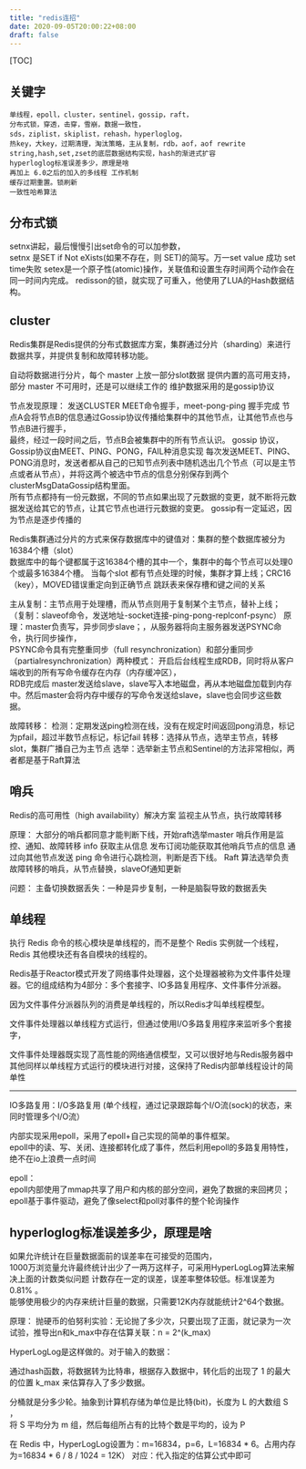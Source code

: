 ```yaml
---
title: "redis连招"
date: 2020-09-05T20:00:22+08:00
draft: false
---
```

[TOC]

## 关键字

    单线程，epoll，cluster，sentinel，gossip，raft，  
    分布式锁，穿透，击穿，雪崩，数据一致性，  
    sds，ziplist，skiplist，rehash，hyperloglog，  
    热key，大key，过期清理，淘汰策略，主从复制，rdb，aof，aof rewrite
    string,hash,set,zset的底层数据结构实现，hash的渐进式扩容  
    hyperloglog标准误差多少，原理是啥
    再加上 6.0之后的加入的多线程 工作机制
    缓存过期重置。锁刷新
    一致性哈希算法
    
## 分布式锁

setnx讲起，最后慢慢引出set命令的可以加参数，    
setnx 是SET if Not eXists(如果不存在，则 SET)的简写。万一set value 成功 set time失败
setex是一个原子性(atomic)操作，关联值和设置生存时间两个动作会在同一时间内完成。
redisson的锁，就实现了可重入，他使用了LUA的Hash数据结构。


## cluster

Redis集群是Redis提供的分布式数据库方案，集群通过分片（sharding）来进行数据共享，并提供复制和故障转移功能。

自动将数据进行分片，每个 master 上放一部分slot数据
提供内置的高可用支持，部分 master 不可用时，还是可以继续工作的
维护数据采用的是gossip协议

节点发现原理：
发送CLUSTER MEET命令握手，meet-pong-ping 握手完成
节点A会将节点B的信息通过Gossip协议传播给集群中的其他节点，让其他节点也与节点B进行握手，  
最终，经过一段时间之后，节点B会被集群中的所有节点认识。
gossip 协议，Gossip协议由MEET、PING、PONG，FAIL种消息实现
每次发送MEET、PING、PONG消息时，发送者都从自己的已知节点列表中随机选出几个节点（可以是主节点或者从节点），并将这两个被选中节点的信息分别保存到两个clusterMsgDataGossip结构里面。  
所有节点都持有一份元数据，不同的节点如果出现了元数据的变更，就不断将元数据发送给其它的节点，让其它节点也进行元数据的变更。
gossip有一定延迟，因为节点是逐步传播的  

Redis集群通过分片的方式来保存数据库中的键值对：集群的整个数据库被分为16384个槽（slot）  
数据库中的每个键都属于这16384个槽的其中一个，集群中的每个节点可以处理0个或最多16384个槽。
当每个slot 都有节点处理的时候，集群才算上线；CRC16（key），MOVED错误重定向到正确节点
跳跃表来保存槽和键之间的关系


主从复制：主节点用于处理槽，而从节点则用于复制某个主节点，替补上线；  
（复制：slaveof命令，发送地址-socket连接-ping-pong-replconf-psync）
原理：master负责写，异步同步slave；，从服务器将向主服务器发送PSYNC命令，执行同步操作，  
PSYNC命令具有完整重同步（full resynchronization）和部分重同步（partialresynchronization）两种模式：
开启后台线程生成RDB，同时将从客户端收到的所有写命令缓存在内存（内存缓冲区），  
RDB完成后 master发送给slave，slave写入本地磁盘，再从本地磁盘加载到内存中。然后master会将内存中缓存的写命令发送给slave，slave也会同步这些数据。

故障转移：
检测：定期发送ping检测在线，没有在规定时间返回pong消息，标记为pfail，超过半数节点标记，标记fail
转移：选择从节点，选举主节点，转移slot，集群广播自己为主节点
选举：选举新主节点和Sentinel的方法非常相似，两者都是基于Raft算法


## 哨兵

Redis的高可用性（high availability）解决方案
监视主从节点，执行故障转移

原理：
大部分的哨兵都同意才能判断下线，开始raft选举master
哨兵作用是监控、通知、故障转移
info 获取主从信息
发布订阅功能获取其他哨兵节点的信息
通过向其他节点发送 ping 命令进行心跳检测，判断是否下线。
 Raft 算法选举负责故障转移的哨兵，从节点替换，slaveOf通知更新
 
问题：
主备切换数据丢失：一种是异步复制，一种是脑裂导致的数据丢失

## 单线程

执行 Redis 命令的核心模块是单线程的，而不是整个 Redis 实例就一个线程，Redis 其他模块还有各自模块的线程的。  

Redis基于Reactor模式开发了网络事件处理器，这个处理器被称为文件事件处理器。它的组成结构为4部分：多个套接字、IO多路复用程序、文件事件分派器。  

因为文件事件分派器队列的消费是单线程的，所以Redis才叫单线程模型。  

文件事件处理器以单线程方式运行，但通过使用I/O多路复用程序来监听多个套接字，  

文件事件处理器既实现了高性能的网络通信模型，又可以很好地与Redis服务器中其他同样以单线程方式运行的模块进行对接，这保持了Redis内部单线程设计的简单性  

---

IO多路复用：I/O多路复用 (单个线程，通过记录跟踪每个I/O流(sock)的状态，来同时管理多个I/O流）  

内部实现采用epoll，采用了epoll+自己实现的简单的事件框架。  
epoll中的读、写、关闭、连接都转化成了事件，然后利用epoll的多路复用特性，绝不在io上浪费一点时间  

epoll：  
epoll内部使用了mmap共享了用户和内核的部分空间，避免了数据的来回拷贝；  
epoll基于事件驱动，避免了像select和poll对事件的整个轮询操作

## hyperloglog标准误差多少，原理是啥

如果允许统计在巨量数据面前的误差率在可接受的范围内，  
1000万浏览量允许最终统计出少了一两万这样子，可采用HyperLogLog算法来解决上面的计数类似问题
计数存在一定的误差，误差率整体较低。标准误差为 0.81% 。  
能够使用极少的内存来统计巨量的数据，只需要12K内存就能统计2^64个数据。

原理：
抛硬币的伯努利实验：无论抛了多少次，只要出现了正面，就记录为一次试验，推导出n和k_max中存在估算关联：n = 2^(k_max)  

HyperLogLog是这样做的。对于输入的数据：  

通过hash函数，将数据转为比特串，根据存入数据中，转化后的出现了 1 的最大的位置 k_max 来估算存入了多少数据。  

分桶就是分多少轮。抽象到计算机存储为单位是比特(bit)，长度为 L 的大数组 S ，  
将 S 平均分为 m 组，然后每组所占有的比特个数是平均的，设为 P  
  
在 Redis 中，HyperLogLog设置为：m=16834，p=6，L=16834 * 6。占用内存为=16834 * 6 / 8 / 1024 = 12K）
对应：代入指定的估算公式中即可    
    
     
